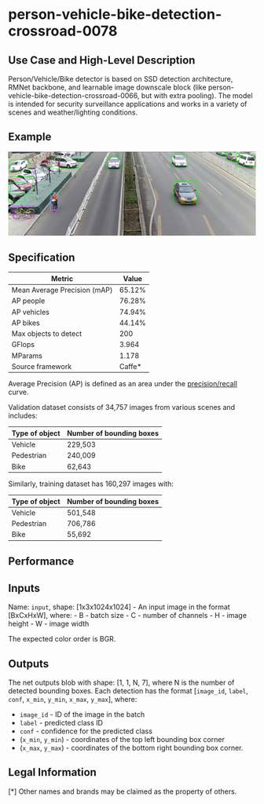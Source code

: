 # person-vehicle-bike-detection-crossroad-0078

## Use Case and High-Level Description

Person/Vehicle/Bike detector is based on SSD detection architecture, RMNet backbone, and learnable image downscale block (like person-vehicle-bike-detection-crossroad-0066, but with extra pooling).
The model is intended for security surveillance applications and works in a variety of scenes and weather/lighting
conditions.

## Example

![](./person-vehicle-bike-detection-crossroad-0078.png)

## Specification

| Metric                          | Value                                     |
|---------------------------------|-------------------------------------------|
| Mean Average Precision (mAP)    | 65.12%                                    |
| AP people                       | 76.28%                                    |
| AP vehicles                     | 74.94%                                    |
| AP bikes                        | 44.14%                                    |
| Max objects to detect           | 200                                       |
| GFlops                          | 3.964                                     |
| MParams                         | 1.178                                     |
| Source framework                | Caffe*                                    |

Average Precision (AP) is defined as an area under the
[precision/recall](https://en.wikipedia.org/wiki/Precision_and_recall)
curve.

Validation dataset consists of 34,757 images from various scenes and includes:

| Type of object | Number of bounding boxes |
|----------------|--------------------------|
| Vehicle        | 229,503                  |
| Pedestrian     | 240,009                  |
| Bike           | 62,643                   |

Similarly, training dataset has 160,297 images with:

| Type of object | Number of bounding boxes |
|----------------|--------------------------|
| Vehicle        | 501,548                  |
| Pedestrian     | 706,786                  |
| Bike           | 55,692                   |

## Performance

## Inputs

Name: `input`, shape: [1x3x1024x1024] - An input image in the format [BxCxHxW],
   where:
    - B - batch size
    - C - number of channels
    - H - image height
    - W - image width

   The expected color order is BGR.

## Outputs

The net outputs blob with shape: [1, 1, N, 7], where N is the number of detected
bounding boxes. Each detection has the format
  [`image_id`, `label`, `conf`, `x_min`, `y_min`, `x_max`, `y_max`], where:
  - `image_id` - ID of the image in the batch
  - `label` - predicted class ID
  - `conf` - confidence for the predicted class
  - (`x_min`, `y_min`) - coordinates of the top left bounding box corner
  - (`x_max`, `y_max`) - coordinates of the bottom right bounding box corner.

## Legal Information
[*] Other names and brands may be claimed as the property of others.
